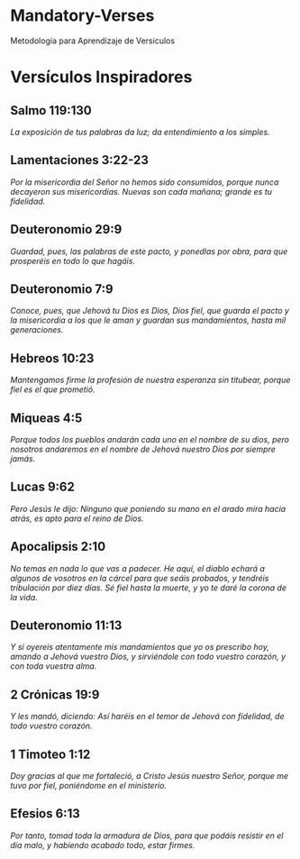 # Mandatory-Verses
Metodología para Aprendizaje de Versiculos
# Versículos Inspiradores

## **Salmo 119:130**
*La exposición de tus palabras da luz; da entendimiento a los simples.*

## **Lamentaciones 3:22-23**
*Por la misericordia del Señor no hemos sido consumidos, porque nunca decayeron sus misericordias. Nuevas son cada mañana; grande es tu fidelidad.*

## **Deuteronomio 29:9**
*Guardad, pues, las palabras de este pacto, y ponedlas por obra, para que prosperéis en todo lo que hagáis.*

## **Deuteronomio 7:9**
*Conoce, pues, que Jehová tu Dios es Dios, Dios fiel, que guarda el pacto y la misericordia a los que le aman y guardan sus mandamientos, hasta mil generaciones.*

## **Hebreos 10:23**
*Mantengamos firme la profesión de nuestra esperanza sin titubear, porque fiel es el que prometió.*

## **Miqueas 4:5**
*Porque todos los pueblos andarán cada uno en el nombre de su dios, pero nosotros andaremos en el nombre de Jehová nuestro Dios por siempre jamás.*

## **Lucas 9:62**
*Pero Jesús le dijo: Ninguno que poniendo su mano en el arado mira hacia atrás, es apto para el reino de Dios.*

## **Apocalipsis 2:10**
*No temas en nada lo que vas a padecer. He aquí, el diablo echará a algunos de vosotros en la cárcel para que seáis probados, y tendréis tribulación por diez días. Sé fiel hasta la muerte, y yo te daré la corona de la vida.*

## **Deuteronomio 11:13**
*Y si oyereis atentamente mis mandamientos que yo os prescribo hoy, amando a Jehová vuestro Dios, y sirviéndole con todo vuestro corazón, y con toda vuestra alma.*

## **2 Crónicas 19:9**
*Y les mandó, diciendo: Así haréis en el temor de Jehová con fidelidad, de todo vuestro corazón.*

## **1 Timoteo 1:12**
*Doy gracias al que me fortaleció, a Cristo Jesús nuestro Señor, porque me tuvo por fiel, poniéndome en el ministerio.*

## **Efesios 6:13**
*Por tanto, tomad toda la armadura de Dios, para que podáis resistir en el día malo, y habiendo acabado todo, estar firmes.*
